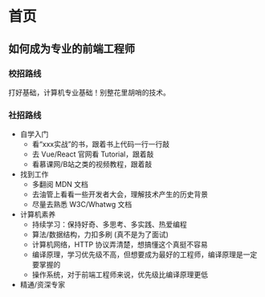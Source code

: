 # 首页

## 如何成为专业的前端工程师
### 校招路线
打好基础，计算机专业基础！别整花里胡哨的技术。

### 社招路线
- 自学入门
  - 看“xxx实战”的书，跟着书上代码一行一行敲
  - 去 Vue/React 官网看 Tutorial，跟着敲
  - 看慕课网/B站之类的视频教程，跟着敲
- 找到工作
  - 多翻阅 MDN 文档
  - 去油管上看看一些开发者大会，理解技术产生的历史背景
  - 尽量去熟悉 W3C/Whatwg 文档
- 计算机素养
  - 持续学习：保持好奇、多思考、多实践、热爱编程
  - 算法/数据结构，力扣多刷 (真不是为了面试)
  - 计算机网络，HTTP 协议弄清楚，想搞懂这个真挺不容易
  - 编译原理，学习优先级不高，但想要成为最好的工程师，编译原理是一定要掌握的
  - 操作系统，对于前端工程师来说，优先级比编译原理更低
- 精通/资深专家
